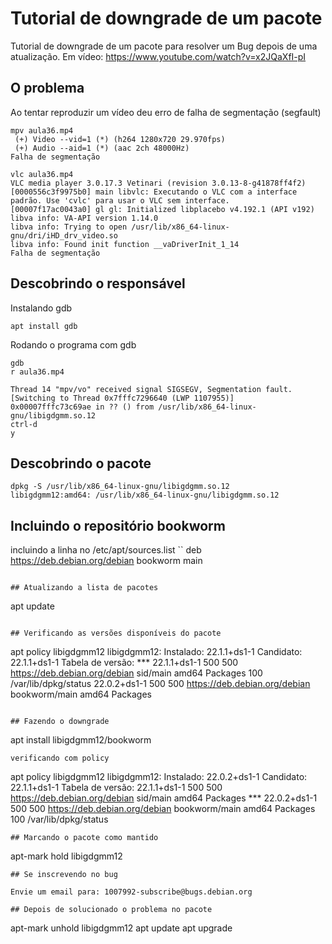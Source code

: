 # Tutorial de downgrade de um pacote

Tutorial de downgrade de um pacote para resolver um Bug depois de uma atualização.
Em vídeo: https://www.youtube.com/watch?v=x2JQaXfI-pI

## O problema
Ao tentar reproduzir um vídeo deu erro de falha de segmentação (segfault)
```
mpv aula36.mp4
 (+) Video --vid=1 (*) (h264 1280x720 29.970fps)
 (+) Audio --aid=1 (*) (aac 2ch 48000Hz)
Falha de segmentação

vlc aula36.mp4
VLC media player 3.0.17.3 Vetinari (revision 3.0.13-8-g41878ff4f2)
[0000556c3f9975b0] main libvlc: Executando o VLC com a interface padrão. Use 'cvlc' para usar o VLC sem interface.
[00007f17ac0043a0] gl gl: Initialized libplacebo v4.192.1 (API v192)
libva info: VA-API version 1.14.0
libva info: Trying to open /usr/lib/x86_64-linux-gnu/dri/iHD_drv_video.so
libva info: Found init function __vaDriverInit_1_14
Falha de segmentação
```

## Descobrindo o responsável
Instalando gdb
```
apt install gdb
```
Rodando o programa com gdb
```
gdb
r aula36.mp4

Thread 14 "mpv/vo" received signal SIGSEGV, Segmentation fault.
[Switching to Thread 0x7fffc7296640 (LWP 1107955)]
0x00007fffc73c69ae in ?? () from /usr/lib/x86_64-linux-gnu/libigdgmm.so.12
ctrl-d
y
```

## Descobrindo o pacote
```
dpkg -S /usr/lib/x86_64-linux-gnu/libigdgmm.so.12
libigdgmm12:amd64: /usr/lib/x86_64-linux-gnu/libigdgmm.so.12
```

## Incluindo o repositório bookworm
incluindo a linha no /etc/apt/sources.list
``
deb https://deb.debian.org/debian bookworm main
```

## Atualizando a lista de pacotes
```
apt update
```

## Verificando as versões disponíveis do pacote
```
apt policy libigdgmm12
libigdgmm12:
  Instalado: 22.1.1+ds1-1
  Candidato: 22.1.1+ds1-1
  Tabela de versão:
 *** 22.1.1+ds1-1 500
        500 https://deb.debian.org/debian sid/main amd64 Packages
        100 /var/lib/dpkg/status
     22.0.2+ds1-1 500
        500 https://deb.debian.org/debian bookworm/main amd64 Packages
```

## Fazendo o downgrade
```
apt install libigdgmm12/bookworm
```
verificando com policy
```
apt policy libigdgmm12
libigdgmm12:
  Instalado: 22.0.2+ds1-1
  Candidato: 22.1.1+ds1-1
  Tabela de versão:
     22.1.1+ds1-1 500
        500 https://deb.debian.org/debian sid/main amd64 Packages
 *** 22.0.2+ds1-1 500
        500 https://deb.debian.org/debian bookworm/main amd64 Packages
        100 /var/lib/dpkg/status
```
## Marcando o pacote como mantido

```
apt-mark hold libigdgmm12
```
## Se inscrevendo no bug

Envie um email para: 1007992-subscribe@bugs.debian.org

## Depois de solucionado o problema no pacote
```
apt-mark unhold libigdgmm12
apt update
apt upgrade
```


